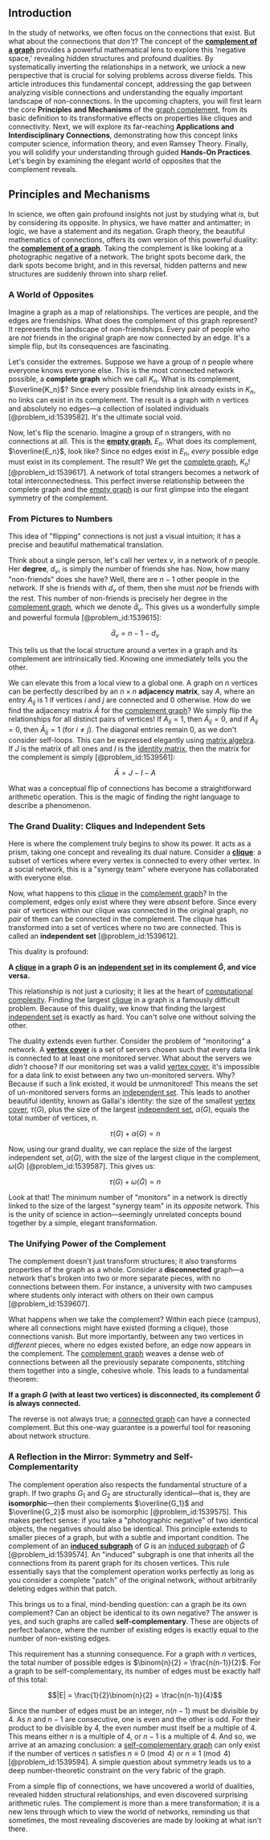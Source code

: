 ## Introduction
In the study of networks, we often focus on the connections that exist. But what about the connections that *don't*? The concept of the **[complement of a graph](@article_id:269122)** provides a powerful mathematical lens to explore this 'negative space,' revealing hidden structures and profound dualities. By systematically inverting the relationships in a network, we unlock a new perspective that is crucial for solving problems across diverse fields. This article introduces this fundamental concept, addressing the gap between analyzing visible connections and understanding the equally important landscape of non-connections. In the upcoming chapters, you will first learn the core **Principles and Mechanisms** of the [graph complement](@article_id:267187), from its basic definition to its transformative effects on properties like cliques and connectivity. Next, we will explore its far-reaching **Applications and Interdisciplinary Connections**, demonstrating how this concept links computer science, information theory, and even Ramsey Theory. Finally, you will solidify your understanding through guided **Hands-On Practices**. Let's begin by examining the elegant world of opposites that the complement reveals.

## Principles and Mechanisms

In science, we often gain profound insights not just by studying what *is*, but by considering its opposite. In physics, we have matter and antimatter; in logic, we have a statement and its negation. Graph theory, the beautiful mathematics of connections, offers its own version of this powerful duality: the **[complement of a graph](@article_id:269122)**. Taking the complement is like looking at a photographic negative of a network. The bright spots become dark, the dark spots become bright, and in this reversal, hidden patterns and new structures are suddenly thrown into sharp relief.

### A World of Opposites

Imagine a graph as a map of relationships. The vertices are people, and the edges are friendships. What does the complement of this graph represent? It represents the landscape of non-friendships. Every pair of people who are *not* friends in the original graph are now connected by an edge. It's a simple flip, but its consequences are fascinating.

Let's consider the extremes. Suppose we have a group of $n$ people where everyone knows everyone else. This is the most connected network possible, a **complete graph** which we call $K_n$. What is its complement, $\overline{K_n}$? Since every possible friendship link already exists in $K_n$, no links can exist in its complement. The result is a graph with $n$ vertices and absolutely no edges—a collection of isolated individuals [@problem_id:1539582]. It's the ultimate social void.

Now, let's flip the scenario. Imagine a group of $n$ strangers, with no connections at all. This is the **[empty graph](@article_id:261968)**, $E_n$. What does its complement, $\overline{E_n}$, look like? Since no edges exist in $E_n$, *every* possible edge must exist in its complement. The result? We get the [complete graph](@article_id:260482), $K_n$! [@problem_id:1539617]. A network of total strangers becomes a network of total interconnectedness. This perfect inverse relationship between the complete graph and the [empty graph](@article_id:261968) is our first glimpse into the elegant symmetry of the complement.

### From Pictures to Numbers

This idea of "flipping" connections is not just a visual intuition; it has a precise and beautiful mathematical translation.

Think about a single person, let's call her vertex $v$, in a network of $n$ people. Her **degree**, $d_v$, is simply the number of friends she has. Now, how many "non-friends" does she have? Well, there are $n-1$ other people in the network. If she is friends with $d_v$ of them, then she must *not* be friends with the rest. This number of non-friends is precisely her degree in the [complement graph](@article_id:275942), which we denote $\bar{d}_v$. This gives us a wonderfully simple and powerful formula [@problem_id:1539615]:

$$\bar{d}_v = n - 1 - d_v$$

This tells us that the local structure around a vertex in a graph and its complement are intrinsically tied. Knowing one immediately tells you the other.

We can elevate this from a local view to a global one. A graph on $n$ vertices can be perfectly described by an $n \times n$ **adjacency matrix**, say $A$, where an entry $A_{ij}$ is $1$ if vertices $i$ and $j$ are connected and $0$ otherwise. How do we find the adjacency matrix $\bar{A}$ for the [complement graph](@article_id:275942)? We simply flip the relationships for all distinct pairs of vertices! If $A_{ij}=1$, then $\bar{A}_{ij}=0$, and if $A_{ij}=0$, then $\bar{A}_{ij}=1$ (for $i \neq j$). The diagonal entries remain $0$, as we don't consider self-loops. This can be expressed elegantly using [matrix algebra](@article_id:153330). If $J$ is the matrix of all ones and $I$ is the [identity matrix](@article_id:156230), then the matrix for the complement is simply [@problem_id:1539561]:

$$\bar{A} = J - I - A$$

What was a conceptual flip of connections has become a straightforward arithmetic operation. This is the magic of finding the right language to describe a phenomenon.

### The Grand Duality: Cliques and Independent Sets

Here is where the complement truly begins to show its power. It acts as a prism, taking one concept and revealing its dual nature. Consider a **[clique](@article_id:275496)**: a subset of vertices where every vertex is connected to every other vertex. In a social network, this is a "synergy team" where everyone has collaborated with everyone else.

Now, what happens to this [clique](@article_id:275496) in the [complement graph](@article_id:275942)? In the complement, edges only exist where they were *absent* before. Since every pair of vertices within our clique was connected in the original graph, *no pair* of them can be connected in the complement. The clique has transformed into a set of vertices where no two are connected. This is called an **independent set** [@problem_id:1539612].

This duality is profound:

**A [clique](@article_id:275496) in a graph $G$ is an [independent set](@article_id:264572) in its complement $\bar{G}$, and vice versa.**

This relationship is not just a curiosity; it lies at the heart of [computational complexity](@article_id:146564). Finding the largest [clique](@article_id:275496) in a graph is a famously difficult problem. Because of this duality, we know that finding the largest [independent set](@article_id:264572) is exactly as hard. You can't solve one without solving the other.

The duality extends even further. Consider the problem of "monitoring" a network. A **[vertex cover](@article_id:260113)** is a set of servers chosen such that every data link is connected to at least one monitored server. What about the servers we *didn't* choose? If our monitoring set was a valid [vertex cover](@article_id:260113), it's impossible for a data link to exist between any two un-monitored servers. Why? Because if such a link existed, it would be unmonitored! This means the set of un-monitored servers forms an [independent set](@article_id:264572). This leads to another beautiful identity, known as Gallai's identity: the size of the smallest [vertex cover](@article_id:260113), $\tau(G)$, plus the size of the largest [independent set](@article_id:264572), $\alpha(G)$, equals the total number of vertices, $n$.

$$\tau(G) + \alpha(G) = n$$

Now, using our grand duality, we can replace the size of the largest independent set, $\alpha(G)$, with the size of the largest clique in the complement, $\omega(\bar{G})$ [@problem_id:1539587]. This gives us:

$$\tau(G) + \omega(\bar{G}) = n$$

Look at that! The minimum number of "monitors" in a network is directly linked to the size of the largest "synergy team" in its *opposite* network. This is the unity of science in action—seemingly unrelated concepts bound together by a simple, elegant transformation.

### The Unifying Power of the Complement

The complement doesn't just transform structures; it also transforms properties of the graph as a whole. Consider a **disconnected** graph—a network that's broken into two or more separate pieces, with no connections between them. For instance, a university with two campuses where students only interact with others on their own campus [@problem_id:1539607].

What happens when we take the complement? Within each piece (campus), where all connections might have existed (forming a clique), those connections vanish. But more importantly, between any two vertices in *different* pieces, where no edges existed before, an edge now appears in the complement. The [complement graph](@article_id:275942) weaves a dense web of connections between all the previously separate components, stitching them together into a single, cohesive whole. This leads to a fundamental theorem:

**If a graph $G$ (with at least two vertices) is disconnected, its complement $\bar{G}$ is always connected.**

The reverse is not always true; a [connected graph](@article_id:261237) can have a connected complement. But this one-way guarantee is a powerful tool for reasoning about network structure.

### A Reflection in the Mirror: Symmetry and Self-Complementarity

The complement operation also respects the fundamental structure of a graph. If two graphs $G_1$ and $G_2$ are structurally identical—that is, they are **isomorphic**—then their complements $\overline{G_1}$ and $\overline{G_2}$ must also be isomorphic [@problem_id:1539575]. This makes perfect sense: if you take a "photographic negative" of two identical objects, the negatives should also be identical. This principle extends to smaller pieces of a graph, but with a subtle and important condition. The complement of an **[induced subgraph](@article_id:269818)** of $G$ is an [induced subgraph](@article_id:269818) of $\bar{G}$ [@problem_id:1539574]. An "induced" subgraph is one that inherits all the connections from its parent graph for its chosen vertices. This rule essentially says that the complement operation works perfectly as long as you consider a complete "patch" of the original network, without arbitrarily deleting edges within that patch.

This brings us to a final, mind-bending question: can a graph be its own complement? Can an object be identical to its own negative? The answer is yes, and such graphs are called **self-complementary**. These are objects of perfect balance, where the number of existing edges is exactly equal to the number of non-existing edges.

This requirement has a stunning consequence. For a graph with $n$ vertices, the total number of possible edges is $\binom{n}{2} = \frac{n(n-1)}{2}$. For a graph to be self-complementary, its number of edges must be exactly half of this total:

$$|E| = \frac{1}{2}\binom{n}{2} = \frac{n(n-1)}{4}$$

Since the number of edges must be an integer, $n(n-1)$ must be divisible by 4. As $n$ and $n-1$ are consecutive, one is even and the other is odd. For their product to be divisible by 4, the even number must itself be a multiple of 4. This means either $n$ is a multiple of 4, or $n-1$ is a multiple of 4. And so, we arrive at an amazing conclusion: a [self-complementary graph](@article_id:263120) can only exist if the number of vertices $n$ satisfies $n \equiv 0 \pmod{4}$ or $n \equiv 1 \pmod{4}$ [@problem_id:1539594]. A simple question about symmetry leads us to a deep number-theoretic constraint on the very fabric of the graph.

From a simple flip of connections, we have uncovered a world of dualities, revealed hidden structural relationships, and even discovered surprising arithmetic rules. The complement is more than a mere transformation; it is a new lens through which to view the world of networks, reminding us that sometimes, the most revealing discoveries are made by looking at what isn't there.
